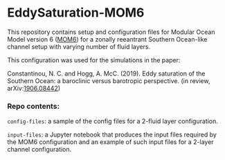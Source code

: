 # EddySaturation-MOM6

This repository contains setup and configuration files for Modular Ocean Model version 6 ([MOM6](http://github.com/NOAA-GFDL/MOM6)) for a zonally reeantrant Southern Ocean-like channel setup with varying number of fluid layers.

This configuration was used for the simulations in the paper:

Constantinou, N. C. and Hogg, A. McC. (2019). Eddy saturation of the Southern Ocean: a baroclinic versus barotropic perspective. (in review, arXiv:[1906.08442][arXiv:1906.08442])


### Repo contents:

`config-files`: a sample of the config files for a 2-fluid layer configuration.

`input-files`: a Jupyter notebook that produces the input files required by the MOM6 configuration and an example of such input files for a 2-layer channel configuration.



[arXiv:1906.08442]: https://arxiv.org/abs/1906.08442
